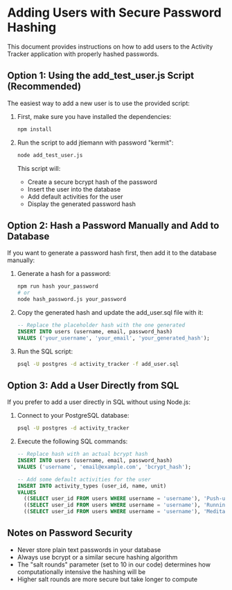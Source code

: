# Adding Users with Secure Password Hashing

This document provides instructions on how to add users to the Activity Tracker application with properly hashed passwords.

## Option 1: Using the add_test_user.js Script (Recommended)

The easiest way to add a new user is to use the provided script:

1. First, make sure you have installed the dependencies:
   ```bash
   npm install
   ```

2. Run the script to add jtiemann with password "kermit":
   ```bash
   node add_test_user.js
   ```

   This script will:
   - Create a secure bcrypt hash of the password
   - Insert the user into the database
   - Add default activities for the user
   - Display the generated password hash

## Option 2: Hash a Password Manually and Add to Database

If you want to generate a password hash first, then add it to the database manually:

1. Generate a hash for a password:
   ```bash
   npm run hash your_password
   # or
   node hash_password.js your_password
   ```

2. Copy the generated hash and update the add_user.sql file with it:
   ```sql
   -- Replace the placeholder hash with the one generated
   INSERT INTO users (username, email, password_hash)
   VALUES ('your_username', 'your_email', 'your_generated_hash');
   ```

3. Run the SQL script:
   ```bash
   psql -U postgres -d activity_tracker -f add_user.sql
   ```

## Option 3: Add a User Directly from SQL

If you prefer to add a user directly in SQL without using Node.js:

1. Connect to your PostgreSQL database:
   ```bash
   psql -U postgres -d activity_tracker
   ```

2. Execute the following SQL commands:
   ```sql
   -- Replace hash with an actual bcrypt hash
   INSERT INTO users (username, email, password_hash)
   VALUES ('username', 'email@example.com', 'bcrypt_hash');
   
   -- Add some default activities for the user
   INSERT INTO activity_types (user_id, name, unit)
   VALUES 
     ((SELECT user_id FROM users WHERE username = 'username'), 'Push-ups', 'reps'),
     ((SELECT user_id FROM users WHERE username = 'username'), 'Running', 'miles'),
     ((SELECT user_id FROM users WHERE username = 'username'), 'Meditation', 'minutes');
   ```

## Notes on Password Security

- Never store plain text passwords in your database
- Always use bcrypt or a similar secure hashing algorithm
- The "salt rounds" parameter (set to 10 in our code) determines how computationally intensive the hashing will be
- Higher salt rounds are more secure but take longer to compute

